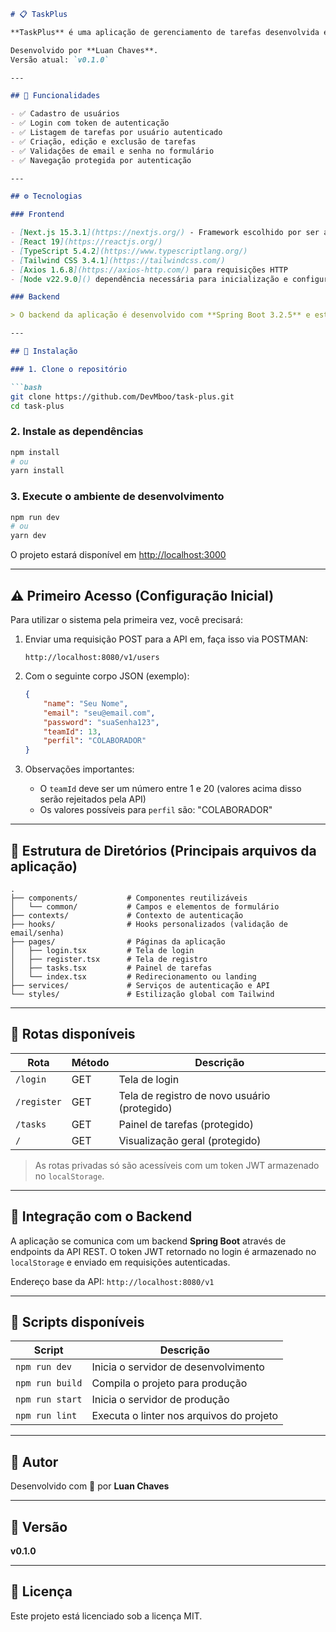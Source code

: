 ```markdown
# 📋 TaskPlus

**TaskPlus** é uma aplicação de gerenciamento de tarefas desenvolvida em **Next.js + TypeScript** no frontend e **Spring Boot** no backend. Seu foco é oferecer uma experiência simples, rápida e intuitiva para o controle de tarefas.

Desenvolvido por **Luan Chaves**.  
Versão atual: `v0.1.0`

---

## 🚀 Funcionalidades

- ✅ Cadastro de usuários
- ✅ Login com token de autenticação
- ✅ Listagem de tarefas por usuário autenticado
- ✅ Criação, edição e exclusão de tarefas
- ✅ Validações de email e senha no formulário
- ✅ Navegação protegida por autenticação

---

## ⚙️ Tecnologias

### Frontend

- [Next.js 15.3.1](https://nextjs.org/) - Framework escolhido por ser a recomendação oficial do React para produção, oferecendo o MELHOR do React com renderização híbrida, otimizações automáticas e estrutura pronta para produção.
- [React 19](https://reactjs.org/)
- [TypeScript 5.4.2](https://www.typescriptlang.org/)
- [Tailwind CSS 3.4.1](https://tailwindcss.com/)
- [Axios 1.6.8](https://axios-http.com/) para requisições HTTP
- [Node v22.9.0]() dependência necessária para inicialização e configuração do ambiente

### Backend

> O backend da aplicação é desenvolvido com **Spring Boot 3.2.5** e está disponível em um repositório separado.

---

## 📂 Instalação

### 1. Clone o repositório

```bash
git clone https://github.com/DevMboo/task-plus.git
cd task-plus
```

### 2. Instale as dependências

```bash
npm install
# ou
yarn install
```

### 3. Execute o ambiente de desenvolvimento

```bash
npm run dev
# ou
yarn dev
```

O projeto estará disponível em [http://localhost:3000](http://localhost:3000)

---

## ⚠️ Primeiro Acesso (Configuração Inicial)

Para utilizar o sistema pela primeira vez, você precisará:

1. Enviar uma requisição POST para a API em, faça isso via POSTMAN:
   ```
   http://localhost:8080/v1/users
   ```

2. Com o seguinte corpo JSON (exemplo):
   ```json
   {
       "name": "Seu Nome",
       "email": "seu@email.com",
       "password": "suaSenha123",
       "teamId": 13,
       "perfil": "COLABORADOR"
   }
   ```

3. Observações importantes:
   - O `teamId` deve ser um número entre 1 e 20 (valores acima disso serão rejeitados pela API)
   - Os valores possíveis para `perfil` são: "COLABORADOR"

---

## 📌 Estrutura de Diretórios (Principais arquivos da aplicação)

```
.
├── components/           # Componentes reutilizáveis
│   └── common/           # Campos e elementos de formulário
├── contexts/             # Contexto de autenticação
├── hooks/                # Hooks personalizados (validação de email/senha)
├── pages/                # Páginas da aplicação
│   ├── login.tsx         # Tela de login
│   ├── register.tsx      # Tela de registro
│   ├── tasks.tsx         # Painel de tarefas
│   └── index.tsx         # Redirecionamento ou landing
├── services/             # Serviços de autenticação e API
└── styles/               # Estilização global com Tailwind
```

---

## 🔐 Rotas disponíveis

| Rota        | Método | Descrição                        |
| ----------- | ------ | -------------------------------- |
| `/login`    | GET    | Tela de login                    |
| `/register` | GET    | Tela de registro de novo usuário (protegido) |
| `/tasks`    | GET    | Painel de tarefas (protegido)    |
| `/`         | GET    | Visualização geral (protegido)   |

> As rotas privadas só são acessíveis com um token JWT armazenado no `localStorage`.

---

## 🔗 Integração com o Backend

A aplicação se comunica com um backend **Spring Boot** através de endpoints da API REST. O token JWT retornado no login é armazenado no `localStorage` e enviado em requisições autenticadas.

Endereço base da API: `http://localhost:8080/v1`

---

## 🧪 Scripts disponíveis

| Script          | Descrição                                |
| --------------- | ---------------------------------------- |
| `npm run dev`   | Inicia o servidor de desenvolvimento     |
| `npm run build` | Compila o projeto para produção          |
| `npm run start` | Inicia o servidor de produção            |
| `npm run lint`  | Executa o linter nos arquivos do projeto |

---

## 👤 Autor

Desenvolvido com 💜 por **Luan Chaves**

---

## 📌 Versão

**v0.1.0**

---

## 📄 Licença

Este projeto está licenciado sob a licença MIT.
```
